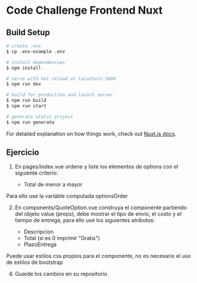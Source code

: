 # Code Challenge Frontend Nuxt

## Build Setup

```bash
# create .env
$ cp .env-example .env

# install dependencies
$ npm install

# serve with hot reload at localhost:3000
$ npm run dev

# build for production and launch server
$ npm run build
$ npm run start

# generate static project
$ npm run generate
```

For detailed explanation on how things work, check out [Nuxt.js docs](https://nuxtjs.org).


## Ejercicio

1. En pages/index.vue ordene y liste los elementos de options con el siguiente criterio:
	
	- Total de menor a mayor

Para ello use la variable computada optionsOrder

2. En components/QuoteOption.vue construya el componente partiendo del objeto value (props), debe mostrar el tipo de envío, el costo y el tiempo de entrega, para ello use los siguientes atributos:
	
	- Descripcion 
	- Total (si es 0 imprimir "Gratis")
	- PlazoEntrega

Puede usar estilos css propios para el componente, no es necesario el uso de estilos de bootstrap

4. Guarde los cambios en su repositorio
